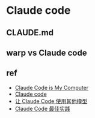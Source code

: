 # Claude code

## CLAUDE.md

## warp vs Claude code

## ref
+ [Claude Code is My Computer](https://steipete.me/posts/2025/claude-code-is-my-computer)
+ [Claude code](https://www.anthropic.com/claude-code)
+ [让 Claude Code 使用其他模型](https://nekonull.me/share/claude-code-3rd-party-model/)
+ [Claude Code 最佳实践](https://zhuanlan.zhihu.com/p/1923376160475181271)